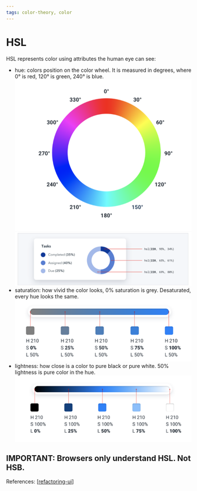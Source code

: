 ```yaml
--- 
tags: color-theory, color
---
```


# HSL

HSL represents color using attributes the human eye can see:
- hue: colors position on the color wheel. It is measured in degrees, where 0° is red, 120° is green, 240° is blue.
  ![](../../attachments/2021-02-20-10-22-46.png)
  ![](../../attachments/2021-02-20-10-21-59.png)
- saturation: how vivid the color looks, 0% saturation is grey. Desaturated, every hue looks the same.
  ![](../../attachments/2021-02-20-10-23-31.png)
- lightness: how close is a color to pure black or pure white. 50% lightness is pure color in the hue.
  ![](../../attachments/2021-02-20-10-24-50.png)

IMPORTANT: Browsers only understand HSL. Not HSB.
---
References:
[[refactoring-ui]]

[//begin]: # "Autogenerated link references for markdown compatibility"
[refactoring-ui]: refactoring-ui.md "Refactoring UI"
[//end]: # "Autogenerated link references"